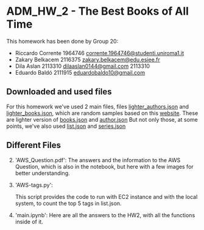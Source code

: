 # ADM_HW_2 - The Best Books of All Time

This homework has been done by Group 20:
- Riccardo Corrente 1964746 corrente.1964746@studenti.uniroma1.it
- Zakary Belkacem 2116375 zakary.belkacem@edu.esiee.fr 
- Dila Aslan 2113310 dilaaslan0144@gmail.com 2113310
- Eduardo Baldó 2111915 eduardobaldo10@gmail.com

## Downloaded and used files
For this homework we've used 2 main files, files [lighter_authors.json](https://adm2023.s3.amazonaws.com/lighter_authors.json) and [lighter_books.json](https://adm2023.s3.amazonaws.com/lighter_books.json), which are random samples based on this [website](https://www.kaggle.com/datasets/opalskies/large-books-metadata-dataset-50-mill-entries). These are lighter version of [books.json](https://www.kaggle.com/datasets/opalskies/large-books-metadata-dataset-50-mill-entries) and [author.json](https://www.kaggle.com/datasets/opalskies/large-books-metadata-dataset-50-mill-entries)
But not only those, at some points, we've also used [list.json](https://www.kaggle.com/datasets/opalskies/large-books-metadata-dataset-50-mill-entries?select=list.json) and [series.json](https://www.kaggle.com/datasets/opalskies/large-books-metadata-dataset-50-mill-entries)

## Different Files



2. 'AWS_Question.pdf':
   The answers and the information to the AWS Question, which is also in the notebook, but here with a few images for better understanding.
   
4. 'AWS-tags.py':

   This script provides the code to run with EC2 instance and with the local system, to count the top 5 tags in list.json.


5. 'main.ipynb':
   Here are all the answers to the HW2, with all the functions inside of it.

